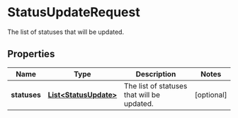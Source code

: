 

# StatusUpdateRequest

The list of statuses that will be updated.

## Properties

| Name | Type | Description | Notes |
|------------ | ------------- | ------------- | -------------|
|**statuses** | [**List&lt;StatusUpdate&gt;**](StatusUpdate.md) | The list of statuses that will be updated. |  [optional] |



